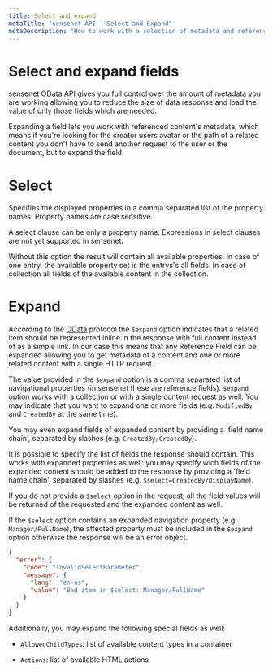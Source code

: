```yaml
---
title: Select and expand
metaTitle: "sensenet API - Select and Expand"
metaDescription: "How to work with a selection of metadata and referenced content"
---
```


# Select and expand fields

sensenet OData API gives you full control over the amount of metadata you are working allowing you to reduce the size of data response and load the value of only those fields which are needed.

Expanding a field lets you work with referenced content's metadata, which means if you're looking for the creator users avatar or the path of a related content you don't have to send another request to the user or the document, but to expand the field.

# Select

Specifies the displayed properties in a comma separated list of the property names. Property names are case sensitive.

<note title="Limitation" severity="info">A select clause can be only a property name. Expressions in select clauses are not yet supported in sensenet.</note>

Without this option the result will contain all available properties. In case of one entry, the available property set is the entrys's all fields. In case of collection all fields of the available content in the collection.

<tab category="basic-concepts" article="select-expand" example="select" />

# Expand

According to the [OData](https://www.odata.org/) protocol the `$expand` option indicates that a related item should be represented inline in the response with full content instead of as a simple link. In our case this means that any Reference Field can be expanded allowing you to get metadata of a content and one or more related content with a single HTTP request.

The value provided in the `$expand` option is a comma separated list of navigational properties (in sensenet these are reference fields). `$expand` option works with a collection or with a single content request as well. You may indicate that you want to expand one or more fields (e.g. `ModifiedBy` and `CreatedBy` at the same time).

<tab category="basic-concepts" article="select-expand" example="expand" />

You may even expand fields of expanded content by providing a 'field name chain', separated by slashes (e.g. `CreatedBy/CreatedBy`).

<tab category="basic-concepts" article="select-expand" example="expandExpanded" />

It is possible to specify the list of fields the response should contain. This works with expanded properties as well: you may specify wich fields of the expanded content should be added to the response by providing a 'field name chain', separated by slashes (e.g. `$select=CreatedBy/DisplayName`).

<tab category="basic-concepts" article="select-expand" example="expandAndSelect" />

If you do not provide a `$select` option in the request, all the field values will be returned of the requested and the expanded content as well.

If the `$select` option contains an expanded navigation property (e.g. `Manager/FullName`), the affected property must be included in the `$expand` option otherwise the response will be an error object.

```json
{
  "error": {
    "code": "InvalidSelectParameter",
    "message": {
      "lang": "en-us",
      "value": "Bad item in $select: Manager/FullName"
    }
  }
}
```

Additionally, you may expand the following special fields as well:

- `AllowedChildTypes`: list of available content types in a container

<tab category="basic-concepts" article="select-expand" example="expandAllowedChildTypes" />

- `Actions`: list of available HTML actions

<tab category="basic-concepts" article="select-expand" example="expandActions" />
